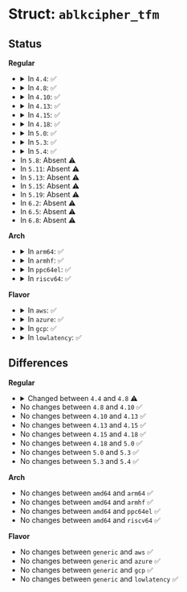 # Struct: <code>ablkcipher_tfm</code>

## Status
<b>Regular</b>
<ul>
<li>
<details>
<summary>In <code>4.4</code>: ✅</summary>

```c
struct ablkcipher_tfm {
    int (*setkey)(struct crypto_ablkcipher *, const u8 *, unsigned int);
    int (*encrypt)(struct ablkcipher_request *);
    int (*decrypt)(struct ablkcipher_request *);
    int (*givencrypt)(struct skcipher_givcrypt_request *);
    int (*givdecrypt)(struct skcipher_givcrypt_request *);
    struct crypto_ablkcipher *base;
    unsigned int ivsize;
    unsigned int reqsize;
};
```
</details>
</li>
<li>
<details>
<summary>In <code>4.8</code>: ✅</summary>

```c
struct ablkcipher_tfm {
    int (*setkey)(struct crypto_ablkcipher *, const u8 *, unsigned int);
    int (*encrypt)(struct ablkcipher_request *);
    int (*decrypt)(struct ablkcipher_request *);
    struct crypto_ablkcipher *base;
    unsigned int ivsize;
    unsigned int reqsize;
};
```
</details>
</li>
<li>
<details>
<summary>In <code>4.10</code>: ✅</summary>

```c
struct ablkcipher_tfm {
    int (*setkey)(struct crypto_ablkcipher *, const u8 *, unsigned int);
    int (*encrypt)(struct ablkcipher_request *);
    int (*decrypt)(struct ablkcipher_request *);
    struct crypto_ablkcipher *base;
    unsigned int ivsize;
    unsigned int reqsize;
};
```
</details>
</li>
<li>
<details>
<summary>In <code>4.13</code>: ✅</summary>

```c
struct ablkcipher_tfm {
    int (*setkey)(struct crypto_ablkcipher *, const u8 *, unsigned int);
    int (*encrypt)(struct ablkcipher_request *);
    int (*decrypt)(struct ablkcipher_request *);
    struct crypto_ablkcipher *base;
    unsigned int ivsize;
    unsigned int reqsize;
};
```
</details>
</li>
<li>
<details>
<summary>In <code>4.15</code>: ✅</summary>

```c
struct ablkcipher_tfm {
    int (*setkey)(struct crypto_ablkcipher *, const u8 *, unsigned int);
    int (*encrypt)(struct ablkcipher_request *);
    int (*decrypt)(struct ablkcipher_request *);
    struct crypto_ablkcipher *base;
    unsigned int ivsize;
    unsigned int reqsize;
};
```
</details>
</li>
<li>
<details>
<summary>In <code>4.18</code>: ✅</summary>

```c
struct ablkcipher_tfm {
    int (*setkey)(struct crypto_ablkcipher *, const u8 *, unsigned int);
    int (*encrypt)(struct ablkcipher_request *);
    int (*decrypt)(struct ablkcipher_request *);
    struct crypto_ablkcipher *base;
    unsigned int ivsize;
    unsigned int reqsize;
};
```
</details>
</li>
<li>
<details>
<summary>In <code>5.0</code>: ✅</summary>

```c
struct ablkcipher_tfm {
    int (*setkey)(struct crypto_ablkcipher *, const u8 *, unsigned int);
    int (*encrypt)(struct ablkcipher_request *);
    int (*decrypt)(struct ablkcipher_request *);
    struct crypto_ablkcipher *base;
    unsigned int ivsize;
    unsigned int reqsize;
};
```
</details>
</li>
<li>
<details>
<summary>In <code>5.3</code>: ✅</summary>

```c
struct ablkcipher_tfm {
    int (*setkey)(struct crypto_ablkcipher *, const u8 *, unsigned int);
    int (*encrypt)(struct ablkcipher_request *);
    int (*decrypt)(struct ablkcipher_request *);
    struct crypto_ablkcipher *base;
    unsigned int ivsize;
    unsigned int reqsize;
};
```
</details>
</li>
<li>
<details>
<summary>In <code>5.4</code>: ✅</summary>

```c
struct ablkcipher_tfm {
    int (*setkey)(struct crypto_ablkcipher *, const u8 *, unsigned int);
    int (*encrypt)(struct ablkcipher_request *);
    int (*decrypt)(struct ablkcipher_request *);
    struct crypto_ablkcipher *base;
    unsigned int ivsize;
    unsigned int reqsize;
};
```
</details>
</li>
<li>
In <code>5.8</code>: Absent ⚠️
</li>
<li>
In <code>5.11</code>: Absent ⚠️
</li>
<li>
In <code>5.13</code>: Absent ⚠️
</li>
<li>
In <code>5.15</code>: Absent ⚠️
</li>
<li>
In <code>5.19</code>: Absent ⚠️
</li>
<li>
In <code>6.2</code>: Absent ⚠️
</li>
<li>
In <code>6.5</code>: Absent ⚠️
</li>
<li>
In <code>6.8</code>: Absent ⚠️
</li>
</ul>
<b>Arch</b>
<ul>
<li>
<details>
<summary>In <code>arm64</code>: ✅</summary>

```c
struct ablkcipher_tfm {
    int (*setkey)(struct crypto_ablkcipher *, const u8 *, unsigned int);
    int (*encrypt)(struct ablkcipher_request *);
    int (*decrypt)(struct ablkcipher_request *);
    struct crypto_ablkcipher *base;
    unsigned int ivsize;
    unsigned int reqsize;
};
```
</details>
</li>
<li>
<details>
<summary>In <code>armhf</code>: ✅</summary>

```c
struct ablkcipher_tfm {
    int (*setkey)(struct crypto_ablkcipher *, const u8 *, unsigned int);
    int (*encrypt)(struct ablkcipher_request *);
    int (*decrypt)(struct ablkcipher_request *);
    struct crypto_ablkcipher *base;
    unsigned int ivsize;
    unsigned int reqsize;
};
```
</details>
</li>
<li>
<details>
<summary>In <code>ppc64el</code>: ✅</summary>

```c
struct ablkcipher_tfm {
    int (*setkey)(struct crypto_ablkcipher *, const u8 *, unsigned int);
    int (*encrypt)(struct ablkcipher_request *);
    int (*decrypt)(struct ablkcipher_request *);
    struct crypto_ablkcipher *base;
    unsigned int ivsize;
    unsigned int reqsize;
};
```
</details>
</li>
<li>
<details>
<summary>In <code>riscv64</code>: ✅</summary>

```c
struct ablkcipher_tfm {
    int (*setkey)(struct crypto_ablkcipher *, const u8 *, unsigned int);
    int (*encrypt)(struct ablkcipher_request *);
    int (*decrypt)(struct ablkcipher_request *);
    struct crypto_ablkcipher *base;
    unsigned int ivsize;
    unsigned int reqsize;
};
```
</details>
</li>
</ul>
<b>Flavor</b>
<ul>
<li>
<details>
<summary>In <code>aws</code>: ✅</summary>

```c
struct ablkcipher_tfm {
    int (*setkey)(struct crypto_ablkcipher *, const u8 *, unsigned int);
    int (*encrypt)(struct ablkcipher_request *);
    int (*decrypt)(struct ablkcipher_request *);
    struct crypto_ablkcipher *base;
    unsigned int ivsize;
    unsigned int reqsize;
};
```
</details>
</li>
<li>
<details>
<summary>In <code>azure</code>: ✅</summary>

```c
struct ablkcipher_tfm {
    int (*setkey)(struct crypto_ablkcipher *, const u8 *, unsigned int);
    int (*encrypt)(struct ablkcipher_request *);
    int (*decrypt)(struct ablkcipher_request *);
    struct crypto_ablkcipher *base;
    unsigned int ivsize;
    unsigned int reqsize;
};
```
</details>
</li>
<li>
<details>
<summary>In <code>gcp</code>: ✅</summary>

```c
struct ablkcipher_tfm {
    int (*setkey)(struct crypto_ablkcipher *, const u8 *, unsigned int);
    int (*encrypt)(struct ablkcipher_request *);
    int (*decrypt)(struct ablkcipher_request *);
    struct crypto_ablkcipher *base;
    unsigned int ivsize;
    unsigned int reqsize;
};
```
</details>
</li>
<li>
<details>
<summary>In <code>lowlatency</code>: ✅</summary>

```c
struct ablkcipher_tfm {
    int (*setkey)(struct crypto_ablkcipher *, const u8 *, unsigned int);
    int (*encrypt)(struct ablkcipher_request *);
    int (*decrypt)(struct ablkcipher_request *);
    struct crypto_ablkcipher *base;
    unsigned int ivsize;
    unsigned int reqsize;
};
```
</details>
</li>
</ul>

## Differences
<b>Regular</b>
<ul>
<li>
<details>
<summary>Changed between <code>4.4</code> and <code>4.8</code> ⚠️</summary>
<ul>
<li>
<b>Field removed. </b>
<code>int (*givencrypt)(struct skcipher_givcrypt_request *)</code>
</li>
<li>
<b>Field removed. </b>
<code>int (*givdecrypt)(struct skcipher_givcrypt_request *)</code>
</li>
</ul>
</details>
</li>
<li>
No changes between <code>4.8</code> and <code>4.10</code> ✅
</li>
<li>
No changes between <code>4.10</code> and <code>4.13</code> ✅
</li>
<li>
No changes between <code>4.13</code> and <code>4.15</code> ✅
</li>
<li>
No changes between <code>4.15</code> and <code>4.18</code> ✅
</li>
<li>
No changes between <code>4.18</code> and <code>5.0</code> ✅
</li>
<li>
No changes between <code>5.0</code> and <code>5.3</code> ✅
</li>
<li>
No changes between <code>5.3</code> and <code>5.4</code> ✅
</li>
</ul>
<b>Arch</b>
<ul>
<li>
No changes between <code>amd64</code> and <code>arm64</code> ✅
</li>
<li>
No changes between <code>amd64</code> and <code>armhf</code> ✅
</li>
<li>
No changes between <code>amd64</code> and <code>ppc64el</code> ✅
</li>
<li>
No changes between <code>amd64</code> and <code>riscv64</code> ✅
</li>
</ul>
<b>Flavor</b>
<ul>
<li>
No changes between <code>generic</code> and <code>aws</code> ✅
</li>
<li>
No changes between <code>generic</code> and <code>azure</code> ✅
</li>
<li>
No changes between <code>generic</code> and <code>gcp</code> ✅
</li>
<li>
No changes between <code>generic</code> and <code>lowlatency</code> ✅
</li>
</ul>
